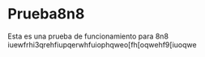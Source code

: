 # Prueba8n8
Esta es una prueba de funcionamiento para 8n8
iuewfrhi3qrehfiupqerwhfuiophqweo[fh[oqwehf9[iuoqwe
